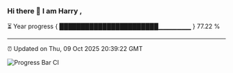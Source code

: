 ### Hi there 👋 I am Harry , 

⏳ Year progress { ███████████████████████▁▁▁▁▁▁▁ } 77.22 %

---

⏰ Updated on Thu, 09 Oct 2025 20:39:22 GMT

![Progress Bar CI](https://github.com/duykhang68/duykhang68/workflows/Progress%20Bar%20CI/badge.svg)
